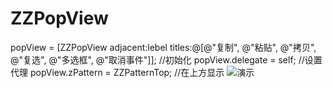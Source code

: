 # ZZPopView
popView = [ZZPopView adjacent:lebel titles:@[@"复制", @"粘贴", @"拷贝", @"复选", @"多选框", @"取消事件"]]; //初始化
popView.delegate = self;  //设置代理
popView.zPattern = ZZPatternTop;  //在上方显示
![演示](<img width="150" height="150" src="https://github.com/leizi0124/ZZPopView/blob/master/pop.gif"/>) 

